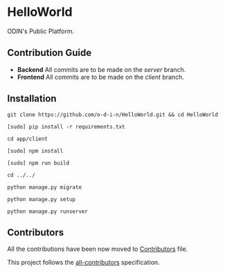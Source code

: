# HelloWorld
ODIN's Public Platform.

## Contribution Guide
* **Backend**
  All commits are to be made on the _server_ branch.
* **Frontend**
  All commits are to be made on the _client_ branch.

## Installation
```
git clone https://github.com/o-d-i-n/HelloWorld.git && cd HelloWorld
```
```
[sudo] pip install -r requirements.txt
```
```
cd app/client
```
```
[sudo] npm install
```
```
[sudo] npm run build
```
```
cd ../../
```
```
python manage.py migrate
```
```
python manage.py setup
```
```
python manage.py runserver
```

## Contributors
All the contributions have been now moved to [Contributors](contributors.md) file.

This project follows the [all-contributors](https://github.com/kentcdodds/all-contributors) specification.
